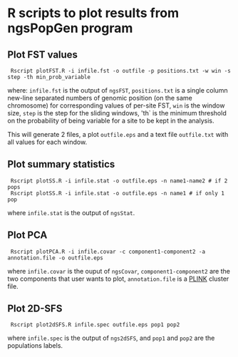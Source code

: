 
# R scripts to plot results from ngsPopGen program

## Plot FST values

     Rscript plotFST.R -i infile.fst -o outfile -p positions.txt -w win -s step -th min_prob_variable      

where:
 `infile.fst` is the output of `ngsFST`, 
 `positions.txt` is a single column new-line separated numbers of genomic position (on the same chromosome) for corresponding values of per-site FST,
 `win` is the window size,
 `step` is the step for the sliding windows,
 'th` is the minimum threshold on the probability of being variable for a site to be kept in the analysis.

This will generate 2 files, a plot `outfile.eps` and a text file `outfile.txt` with all values for each window.

## Plot summary statistics

     Rscript plotSS.R -i infile.stat -o outfile.eps -n name1-name2 # if 2 pops     
     Rscript plotSS.R -i infile.stat -o outfile.eps -n name1 # if only 1 pop     

where `infile.stat` is the output of `ngsStat`.

## Plot PCA

     Rscript plotPCA.R -i infile.covar -c component1-component2 -a annotation.file -o outfile.eps     

where `infile.covar` is the ouput of `ngsCovar`, `component1-component2` are the two components that user wants to plot, `annotation.file` is a [PLINK](http://pngu.mgh.harvard.edu/~purcell/plink/) cluster file.

## Plot 2D-SFS

     Rscript plot2dSFS.R infile.spec outfile.eps pop1 pop2    

where `infile.spec` is the output of `ngs2dSFS`, and `pop1` and `pop2` are the populations labels.




